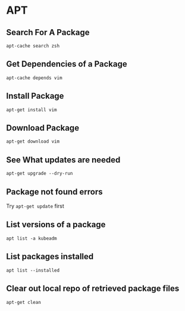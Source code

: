 # APT

## Search For A Package

`apt-cache search zsh`

## Get Dependencies of a Package

`apt-cache depends vim`

## Install Package

`apt-get install vim`

## Download Package

`apt-get download vim`

## See What updates are needed

`apt-get upgrade --dry-run`

## Package not found errors

Try `apt-get update` first

## List versions of a package

`apt list -a kubeadm`

## List packages installed
`apt list --installed`

## Clear out local repo of retrieved package files
`apt-get clean`
